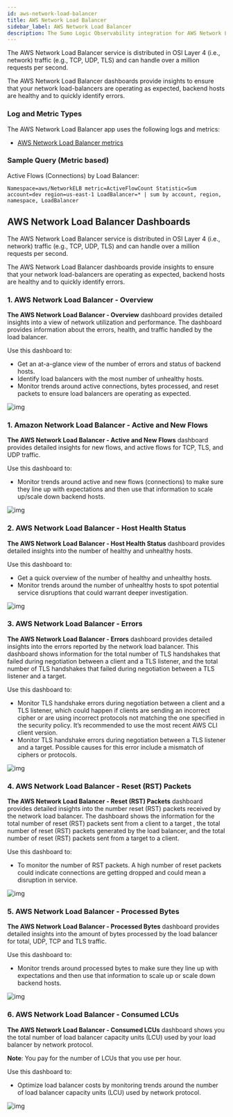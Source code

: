 ```yaml
---
id: aws-network-load-balancer
title: AWS Network Load Balancer
sidebar_label: AWS Network Load Balancer
description: The Sumo Logic Observability integration for AWS Network Load Balancer provides insights to ensure that your network load-balancers are operating as expected, backend hosts are healthy and to quickly identify errors.
---
```


The AWS Network Load Balancer service is distributed in OSI Layer 4 (i.e., network) traffic (e.g., TCP, UDP, TLS) and can handle over a million requests per second. 

The AWS Network Load Balancer dashboards provide insights to ensure that your network load-balancers are operating as expected, backend hosts are healthy and to quickly identify errors.

### Log and Metric Types

The AWS Network Load Balancer app uses the following logs and metrics:

* [AWS Network Load Balancer metrics](https://docs.aws.amazon.com/elasticloadbalancing/latest/network/load-balancer-cloudwatch-metrics.html)

### Sample Query (Metric based) 

Active Flows (Connections) by Load Balancer:

```
Namespace=aws/NetworkELB metric=ActiveFlowCount Statistic=Sum account=dev region=us-east-1 LoadBalancer=* | sum by account, region, namespace, LoadBalancer
```

## AWS Network Load Balancer Dashboards

The AWS Network Load Balancer service is distributed in OSI Layer 4
(i.e., network) traffic (e.g., TCP, UDP, TLS) and can handle over a
million requests per second. 

The AWS Network Load Balancer dashboards provide insights to ensure that
your network load-balancers are operating as expected, backend hosts are
healthy and to quickly identify errors.

### 1. AWS Network Load Balancer - Overview

**The AWS Network Load Balancer - Overview** dashboard provides detailed
insights into a view of network utilization and performance. The
dashboard provides information about the errors, health, and traffic
handled by the load balancer.

Use this dashboard to: 

* Get an at-a-glance view of the number of errors and status of backend hosts. 
* Identify load balancers with the most number of unhealthy hosts.
* Monitor trends around active connections, bytes processed, and reset packets to ensure load balancers are operating as expected.

![img](/img/observability/networklboverview.png)

### 1. Amazon Network Load Balancer - Active and New Flows

**The AWS Network Load Balancer - Active and New Flows** dashboard
provides detailed insights for new flows, and active flows for TCP, TLS,
and UDP traffic.

Use this dashboard to:

* Monitor trends around active and new flows (connections) to make sure they line up with expectations and then use that information to scale up/scale down backend hosts. 

![img](/img/observability/networklb1.png)

### 2. AWS Network Load Balancer - Host Health Status

**The AWS Network Load Balancer - Host Health Status** dashboard
provides detailed insights into the number of healthy and unhealthy
hosts.

Use this dashboard to:

* Get a quick overview of the number of healthy and unhealthy hosts.
* Monitor trends around the number of unhealthy hosts to spot potential service disruptions that could warrant deeper investigation.

![img](/img/observability/networklb2.png)

### 3. AWS Network Load Balancer - Errors

**The AWS Network Load Balancer - Errors** dashboard provides detailed
insights into the errors reported by the network load balancer. This
dashboard shows information for the total number of TLS handshakes that
failed during negotiation between a client and a TLS listener, and the
total number of TLS handshakes that failed during negotiation between a
TLS listener and a target.

Use this dashboard to:

* Monitor TLS handshake errors during negotiation between a client and a TLS listener, which could happen if clients are sending an incorrect cipher or are using incorrect protocols not matching the one specified in the security policy. It’s recommended to use the most recent AWS CLI client version.
* Monitor TLS handshake errors during negotiation between a TLS listener and a target. Possible causes for this error include a mismatch of ciphers or protocols.

![img](/img/observability/networklb3.png)

### 4. AWS Network Load Balancer - Reset (RST) Packets

**The AWS Network Load Balancer - Reset (RST) Packets** dashboard
provides detailed insights into the number reset (RST) packets received
by the network load balancer. The dashboard shows the information for
the total number of reset (RST) packets sent from a client to a target ,
the total number of reset (RST) packets generated by the load balancer,
and the total number of reset (RST) packets sent from a target to a
client.

Use this dashboard to:

* To monitor the number of RST packets. A high number of reset packets could indicate connections are getting dropped and could mean a disruption in service. 

![img](/img/observability/networklb4.png)

### 5. AWS Network Load Balancer - Processed Bytes

**The AWS Network Load Balancer - Processed Bytes** dashboard provides
detailed insights into the amount of bytes processed by the load
balancer for total, UDP, TCP and TLS traffic.

Use this dashboard to:

* Monitor trends around processed bytes to make sure they line up with expectations and then use that information to scale up or scale down backend hosts.

![img](/img/observability/networklb5.png)

### 6. AWS Network Load Balancer - Consumed LCUs

**The AWS Network Load Balancer - Consumed LCUs** dashboard shows you
the total number of load balancer capacity units (LCU) used by your load
balancer by network protocol.

**Note**: You pay for the number of LCUs that you use per hour.

Use this dashboard to:

* Optimize load balancer costs by monitoring trends around the number of load balancer capacity units (LCU) used by network protocol. 

![img](/img/observability/networklb6.png)
